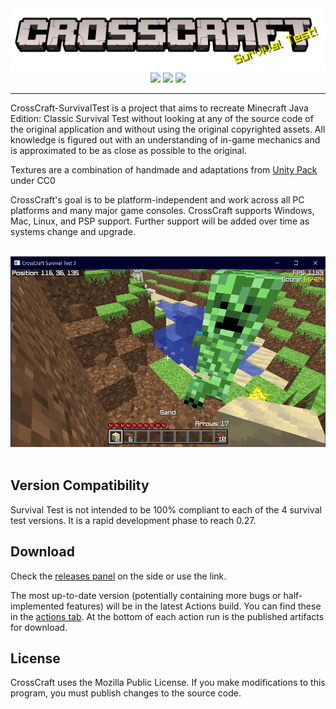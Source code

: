 <div align=center style="display:inline-block"><img src=./branding/logo-cracked-splash-st.png><br><img src="https://img.shields.io/github/workflow/status/CrossCraft/CrossCraft-SurvivalTest/CrossCraft?style=for-the-badge&logo=github&label=SurvivalTest" height=36px> <img src="https://forthebadge.com/images/badges/made-with-c-plus-plus.svg"> <img src="https://forthebadge.com/images/badges/open-source.svg"></div>

---

CrossCraft-SurvivalTest is a project that aims to recreate Minecraft Java Edition: Classic Survival Test without looking at any of the source code of the original application and without using the original copyrighted assets. All knowledge is figured out with an understanding of in-game mechanics and is approximated to be as close as possible to the original.

Textures are a combination of handmade and adaptations from [Unity Pack](https://www.curseforge.com/minecraft/texture-packs/unity) under CC0

CrossCraft's goal is to be platform-independent and work across all PC platforms and many major game consoles. CrossCraft supports Windows, Mac, Linux, and PSP support. Further support will be added over time as systems change and upgrade.

<br>
<div align=center><img src=./branding/Screenshot.png></div>
<br>

## Version Compatibility

Survival Test is not intended to be 100% compliant to each of the 4 survival test versions. It is a rapid development phase to reach 0.27.

## Download

Check the [releases panel](https://github.com/CrossCraft/CrossCraft-SurvivalTest/releases) on the side or use the link.

The most up-to-date version (potentially containing more bugs or half-implemented features) will be in the latest Actions build. You can find these in the [actions tab](https://github.com/CrossCraft/CrossCraft-SurvivalTest/actions). At the bottom of each action run is the published artifacts for download.

## License

CrossCraft uses the Mozilla Public License.
If you make modifications to this program, you must publish changes to the source code. 

